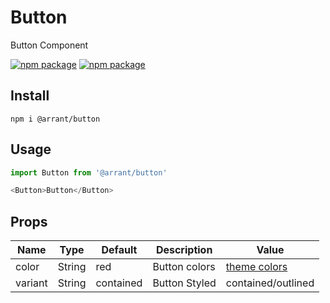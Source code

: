 # Button

Button Component

[![npm package](https://img.shields.io/npm/v/@arrant/button/latest.svg)](https://www.npmjs.com/package/@arrant/button)
[![npm package](https://img.shields.io/npm/dm/@arrant/button/latest.svg)](https://www.npmjs.com/package/@arrant/button)

## Install

`npm i @arrant/button`

## Usage

```js
import Button from '@arrant/button'

<Button>Button</Button>
```

## Props

| Name | Type | Default | Description | Value |
| --- | --- | --- | --- | --- |
| color | String | red | Button colors | [theme colors](https://github.com/arrant-org/theme/blob/master/lib/colors.js) |
| variant | String | contained | Button Styled | contained/outlined |